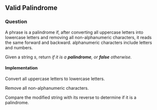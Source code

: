 ## Valid Palindrome 

### Question 

A phrase is a palindrome if, after converting all uppercase letters into lowercase letters and removing all non-alphanumeric characters, it reads the same forward and backward.
alphanumeric characters include letters and numbers.

Given a string *s*, return *if it is a **palindrome**, or **false** otherwise.*

#### Implementation 

Convert all uppercase letters to lowercase letters.

Remove all non-alphanumeric characters.

Compare the modified string with its reverse to determine if it is a palindrome.
